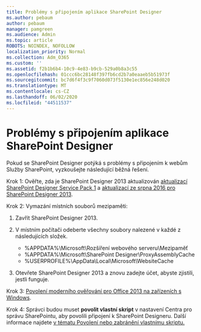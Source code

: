 ```yaml
---
title: Problémy s připojením aplikace SharePoint Designer
ms.author: pebaum
author: pebaum
manager: pamgreen
ms.audience: Admin
ms.topic: article
ROBOTS: NOINDEX, NOFOLLOW
localization_priority: Normal
ms.collection: Adm_O365
ms.custom: ''
ms.assetid: f2b1b6b4-10c9-4e83-b9cb-529a0b8a3c55
ms.openlocfilehash: 01ccc6bc28148f397fb6cd2b7a0eaaeb5b51973f
ms.sourcegitcommit: bc7d6f4f3c9f7060d073f5130e1ec856e248d020
ms.translationtype: MT
ms.contentlocale: cs-CZ
ms.lasthandoff: 06/02/2020
ms.locfileid: "44511537"
---
```

# <a name="sharepoint-designer-connection-issues"></a>Problémy s připojením aplikace SharePoint Designer 

Pokud se SharePoint Designer potýká s problémy s připojením k webům Služby SharePoint, vyzkoušejte následující běžná řešení.

Krok 1: Ověřte, zda je SharePoint Designer 2013 aktualizován [aktualizací SharePoint Designer Service Pack 1](https://support.microsoft.com/help/2817441/description-of-microsoft-sharepoint-designer-2013-service-pack-1-sp1) a [aktualizací ze srpna 2016 pro SharePoint Designer 2013](https://support.microsoft.com/help/3114721/august-2-2016-update-for-sharepoint-designer-2013-kb3114721).



Krok 2: Vymazání místních souborů mezipaměti:

1. Zavřít SharePoint Designer 2013.

2. V místním počítači odeberte všechny soubory nalezené v každé z následujících složek.

    - %APPDATA%\Microsoft\Rozšíření webového serveru\Mezipaměť
    - %APPDATA%\Microsoft\SharePoint Designer\ProxyAssemblyCache
    - %USERPROFILE%\AppData\Local\Microsoft\WebsiteCache

3. Otevřete SharePoint Designer 2013 a znovu zadejte účet, abyste zjistili, jestli funguje.

Krok 3: [Povolení moderního ověřování pro Office 2013 na zařízeních s Windows](https://docs.microsoft.com/microsoft-365/admin/security-and-compliance/enable-modern-authentication).

Krok 4: Správci budou muset **povolit vlastní skript** v nastavení Centra pro správu SharePointu, aby povolili připojení k SharePoint Designeru. Další informace najdete [v tématu Povolení nebo zabránění vlastnímu skriptu.](https://docs.microsoft.com/sharepoint/allow-or-prevent-custom-script)


